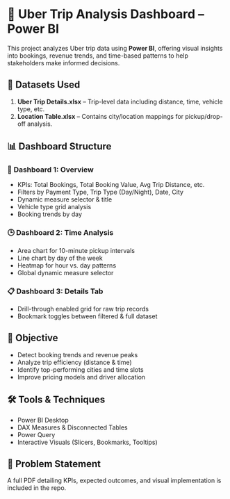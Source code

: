 # 🚖 Uber Trip Analysis Dashboard – Power BI

This project analyzes Uber trip data using **Power BI**, offering visual insights into bookings, revenue trends, and time-based patterns to help stakeholders make informed decisions.


## 📁 Datasets Used
1. **Uber Trip Details.xlsx** – Trip-level data including distance, time, vehicle type, etc.
2. **Location Table.xlsx** – Contains city/location mappings for pickup/drop-off analysis.


## 📊 Dashboard Structure

### 🧩 **Dashboard 1: Overview**
- KPIs: Total Bookings, Total Booking Value, Avg Trip Distance, etc.
- Filters by Payment Type, Trip Type (Day/Night), Date, City
- Dynamic measure selector & title
- Vehicle type grid analysis
- Booking trends by day

### 🕒 **Dashboard 2: Time Analysis**
- Area chart for 10-minute pickup intervals
- Line chart by day of the week
- Heatmap for hour vs. day patterns
- Global dynamic measure selector

### 📋 **Dashboard 3: Details Tab**
- Drill-through enabled grid for raw trip records
- Bookmark toggles between filtered & full dataset


## 🎯 Objective

- Detect booking trends and revenue peaks
- Analyze trip efficiency (distance & time)
- Identify top-performing cities and time slots
- Improve pricing models and driver allocation


## 🛠 Tools & Techniques

- Power BI Desktop
- DAX Measures & Disconnected Tables
- Power Query
- Interactive Visuals (Slicers, Bookmarks, Tooltips)


## 📄 Problem Statement

A full PDF detailing KPIs, expected outcomes, and visual implementation is included in the repo.
